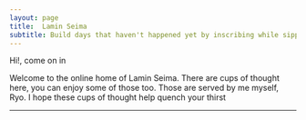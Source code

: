 ```yaml
---
layout: page
title:  Lamin Seima
subtitle: Build days that haven't happened yet by inscribing while sipping some cups of thought
---
```


Hi!, come on in

Welcome to the online home of Lamin Seima. 
There are cups of thought here, you can enjoy some of those too. 
Those are served by me myself, Ryo. I hope these cups of thought help quench your thirst

---
